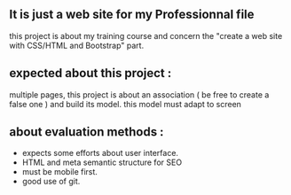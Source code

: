 <h2>It is just a web site for my Professionnal file</h2>

<p>this project is about my training course and concern the "create a web site with CSS/HTML and Bootstrap" part.</p>
<h2>expected about this project :</h2>
<p>multiple pages, this project is about an association ( be free to create a false one ) and build its model. this model must adapt to screen</p>
<h2>about evaluation methods :</h2>
<ul>
  <li>
    expects some efforts about user interface.
  </li>
  <li>
      HTML and meta semantic structure for SEO
  </li>
  <li>
    must be mobile first.
  </li>
  <li>
    good use of git.
  </li>
</ul>  


